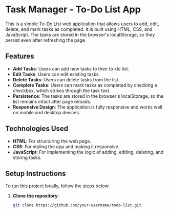 # Task Manager - To-Do List App

This is a simple To-Do List web application that allows users to add, edit, delete, and mark tasks as completed. It is built using HTML, CSS, and JavaScript. The tasks are stored in the browser's localStorage, so they persist even after refreshing the page.

## Features

- **Add Tasks**: Users can add new tasks to their to-do list.
- **Edit Tasks**: Users can edit existing tasks.
- **Delete Tasks**: Users can delete tasks from the list.
- **Complete Tasks**: Users can mark tasks as completed by checking a checkbox, which strikes through the task text.
- **Persistence**: The tasks are stored in the browser's localStorage, so the list remains intact after page reloads.
- **Responsive Design**: The application is fully responsive and works well on mobile and desktop devices.

## Technologies Used

- **HTML**: For structuring the web page.
- **CSS**: For styling the app and making it responsive.
- **JavaScript**: For implementing the logic of adding, editing, deleting, and storing tasks.

## Setup Instructions

To run this project locally, follow the steps below:

1. **Clone the repository**:
   ```bash
   git clone https://github.com/your-username/todo-list.git
